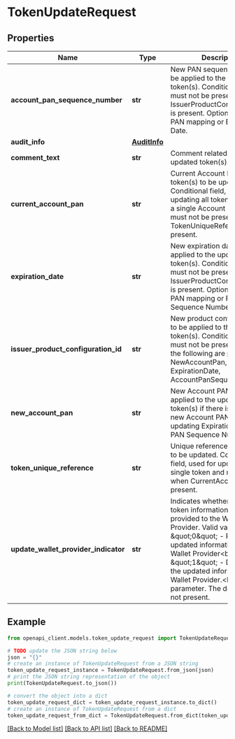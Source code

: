 # TokenUpdateRequest


## Properties

Name | Type | Description | Notes
------------ | ------------- | ------------- | -------------
**account_pan_sequence_number** | **str** | New PAN sequence number to be applied to the updated token(s). Conditional field, must not be present when IssuerProductConfigurationId is present. Optional if updating PAN mapping or Expiration Date. | [optional] 
**audit_info** | [**AuditInfo**](AuditInfo.md) |  | 
**comment_text** | **str** | Comment related to the updated token(s). | [optional] 
**current_account_pan** | **str** | Current Account PAN of the token(s) to be updated. Conditional field, used for updating all tokens mapped to a single Account PAN and must not be present when TokenUniqueReference is present. | [optional] 
**expiration_date** | **str** | New expiration date to be applied to the updated token(s). Conditional field, must not be present when IssuerProductConfigurationId is present. Optional if updating PAN mapping or PAN Sequence Number. | [optional] 
**issuer_product_configuration_id** | **str** | New product configuration ID to be applied to the updated token(s). Conditional field, must not be present if any of the following are present; NewAccountPan, ExpirationDate, AccountPanSequenceNumber. | [optional] 
**new_account_pan** | **str** | New Account PAN to be applied to the updated token(s) if there is in fact a new Account PAN. Optional if updating Expiration Date or PAN Sequence Number. | [optional] 
**token_unique_reference** | **str** | Unique reference of the token to be updated. Conditional field, used for updating a single token and not used when CurrentAccountPan is present. | [optional] 
**update_wallet_provider_indicator** | **str** | Indicates whether the updated token information should be provided to the Wallet Provider. Valid values:&lt;br /&gt;    \&quot;0\&quot; - Pass the updated information to the Wallet Provider&lt;br /&gt;    \&quot;1\&quot; - Do not pass the updated information to the Wallet Provider.&lt;br /&gt;Optional parameter. The default is 1 if not present. | [optional] 

## Example

```python
from openapi_client.models.token_update_request import TokenUpdateRequest

# TODO update the JSON string below
json = "{}"
# create an instance of TokenUpdateRequest from a JSON string
token_update_request_instance = TokenUpdateRequest.from_json(json)
# print the JSON string representation of the object
print(TokenUpdateRequest.to_json())

# convert the object into a dict
token_update_request_dict = token_update_request_instance.to_dict()
# create an instance of TokenUpdateRequest from a dict
token_update_request_from_dict = TokenUpdateRequest.from_dict(token_update_request_dict)
```
[[Back to Model list]](../README.md#documentation-for-models) [[Back to API list]](../README.md#documentation-for-api-endpoints) [[Back to README]](../README.md)



